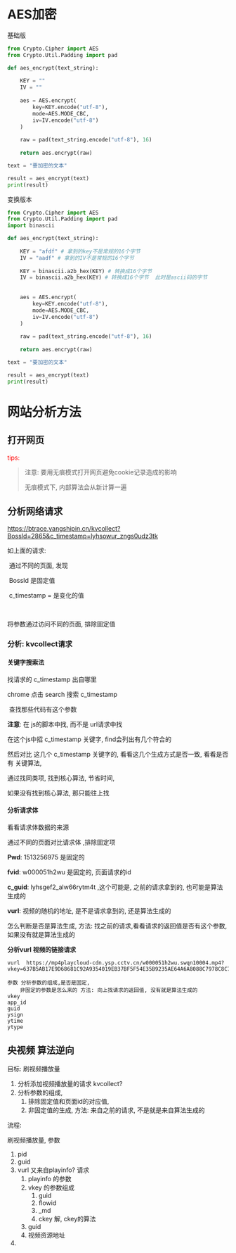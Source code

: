 # AES加密

基础版

```python
from Crypto.Cipher import AES
from Crypto.Util.Padding import pad

def aes_encrypt(text_string):
    
    KEY = ""
	IV = ""
	
    aes = AES.encrypt(
    	key=KEY.encode("utf-8"),
        mode=AES.MODE_CBC,
        iv=IV.encode("utf-8")
    )
    
    raw = pad(text_string.encode("utf-8"), 16)
    
    return aes.encrypt(raw)

text = "要加密的文本"

result = aes_encrypt(text)
print(result)
```

变换版本

```python
from Crypto.Cipher import AES
from Crypto.Util.Padding import pad
import binascii

def aes_encrypt(text_string):
    
    KEY = "afdf" # 拿到的key不是常规的16个字节
	IV = "aadf" # 拿到的IV不是常规的16个字节
    
    KEY = binascii.a2b_hex(KEY) # 转换成16个字节
    IV = binascii.a2b_hex(KEY) # 转换成16个字节  此时是ascii码的字节
    
	
    aes = AES.encrypt(
    	key=KEY.encode("utf-8"),
        mode=AES.MODE_CBC,
        iv=IV.encode("utf-8")
    )
    
    raw = pad(text_string.encode("utf-8"), 16)
    
    return aes.encrypt(raw)

text = "要加密的文本"

result = aes_encrypt(text)
print(result)
```







# 网站分析方法

## 打开网页

<p style="color: red">tips:</p>

> 注意: 要用无痕模式打开网页避免cookie记录造成的影响
>
> 无痕模式下, 内部算法会从新计算一遍





## 分析网络请求

https://btrace.yangshipin.cn/kvcollect?BossId=2865&c_timestamp=lyhsowur_zngs0udz3tk

如上面的请求:

​	通过不同的页面, 发现

​	 BossId  是固定值

​	c_timestamp = 是变化的值

​		

将参数通过访问不同的页面, 排除固定值



### 分析: kvcollect请求

#### 关键字搜索法 

找请求的 c_timestamp 出自哪里

chrome 点击 search 搜索 c_timestamp

​							查找那些代码有这个参数

**注意**: 在 js的脚本中找, 而不是 url请求中找



在这个js中招  c_timestamp 关键字, find会列出有几个符合的



然后对比 这几个 c_timestamp 关键字的, 看看这几个生成方式是否一致, 看看是否有 关键算法, 

通过找同类项, 找到核心算法, 节省时间, 

如果没有找到核心算法, 那只能往上找



#### 分析请求体

看看请求体数据的来源

通过不同的页面对比请求体 ,排除固定项

**Pwd**: 1513256975 是固定的

**fvid**: w000051h2wu 是固定的, 页面请求的id

**c_guid**: lyhsgef2_alw66rytm4t ,这个可能是, 之前的请求拿到的, 也可能是算法生成的

**vurl**: 视频的随机的地址, 是不是请求拿到的, 还是算法生成的

怎么判断是否是算法生成,  方法: 找之前的请求,看看请求的返回值是否有这个参数, 如果没有就是算法生成的





**分析vurl 视频的链接请求**

```
vurl  https://mp4playcloud-cdn.ysp.cctv.cn/w000051h2wu.swqn10004.mp4?vkey=637B5AB17E9D68681C92A9354019EB37BF5F54E35B9235AE64A6A8088C7978C8C72259D6CC383DF1FF8D31B40A4190F2EF9A3F1432156D8D91AACBC08D6E07FC185D213BBA8F27AA88ED692BDF1AFC280135A945E94C3BE09BEA4CF2E5717BB8057DFCC66947E4630B6EBFFD1AD672B6&app_id=519748109&guid=lyhsgef2_alw66rytm4t&ysign=06ec0ca44879064174ff4b2871ba8cad&ytime=1720734576&ytype=1

参数 分析参数的组成,是否是固定, 
	非固定的参数是怎么来的 方法: 向上找请求的返回值, 没有就是算法生成的
vkey
app_id
guid
ysign
ytime
ytype
```







## 央视频 算法逆向

目标: 刷视频播放量

1. 分析添加视频播放量的请求 kvcollect?
2. 分析参数的组成, 
   1. 排除固定值和页面id的对应值,    
   2. 非固定值的生成, 方法: 来自之前的请求, 不是就是来自算法生成的







流程: 

刷视频播放量, 参数

1. pid
2. guid
3. vurl   又来自playinfo? 请求
   1. playinfo 的参数
   2. vkey 的参数组成
      1. guid 
      2. flowid
      3. _md
      4. ckey 解, ckey的算法
   3. guid
   4. 视频资源地址
4. 





